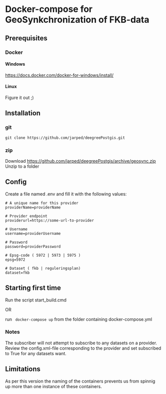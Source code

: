 # Docker-compose for GeoSynkchronization of FKB-data

## Prerequisites
### Docker
#### Windows

https://docs.docker.com/docker-for-windows/install/

#### Linux

Figure it out ;)

## Installation
### git
``` 
git clone https://github.com/jarped/deegreePostgis.git
``` 

### zip

Download https://github.com/jarped/deegreePostgis/archive/geosync.zip
Unzip to a folder


## Config

Create a file named .env and fill it with the following values:
``` 
# A unique name for this provider
providerName=providerName 

# Provider endpoint
providerurl=https://some-url-to-provider 

# Username
username=providerUsername 

# Password
password=providerPassword 

# Epsg-code ( 5972 | 5973 | 5975 )
epsg=5972 

# Dataset ( fkb | reguleringsplan)
dataset=fkb 
``` 

## Starting first time

Run the script start_build.cmd

OR

run ``` docker-compose up```  from the folder containing docker-compose.yml

### Notes

The subscriber will not attempt to subscribe to any datasets on a provider. Review the config.xml-file corresponding to the provider and  set subscribed to True for any datasets want.

## Limitations

As per this version the naming of the containers prevents us from spinnig up more than one instance of these containers.
